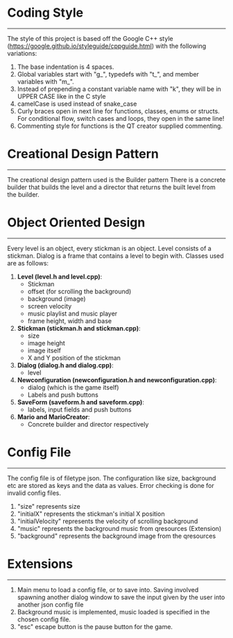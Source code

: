 # Coding Style
---

The style of this project is based off the Google C++ style (https://google.github.io/styleguide/cppguide.html) with the following variations:

1. The base indentation is 4 spaces.
2. Global variables start with "g_", typedefs with "t_", and member variables with "m_".
3. Instead of prepending a constant variable name with "k", they will be in UPPER CASE like in the C style
4. camelCase is used instead of snake_case
5. Curly braces open in next line for functions, classes, enums or structs. For conditional flow, switch cases and loops, they open in the same line!
6. Commenting style for functions is the QT creator supplied commenting.

# Creational Design Pattern
---

The creational design pattern used is the Builder pattern
There is a concrete builder that builds the level and a director that returns the built level from the builder.

# Object Oriented Design
---

Every level is an object, every stickman is an object. Level consists of a stickman. Dialog is a frame that contains a level to begin with.
Classes used are as follows:
1. __Level (level.h and level.cpp)__:
    * Stickman
    * offset (for scrolling the background)
    * background (image)
    * screen velocity
    * music playlist and music player
    * frame height, width and base
2. __Stickman (stickman.h and stickman.cpp)__:
    * size
    * image height
    * image itself
    * X and Y position of the stickman
3. __Dialog (dialog.h and dialog.cpp)__:
    * level
4. __Newconfiguration (newconfiguration.h and newconfiguration.cpp)__:
    * dialog (which is the game itself)
    * Labels and push buttons
5. __SaveForm (saveform.h and saveform.cpp)__:
    * labels, input fields and push buttons
6. __Mario and MarioCreator__:
    * Concrete builder and director respectively

# Config File
---

The config file is of filetype json. The configuration like size, background etc are stored as keys and the data as values.
Error checking is done for invalid config files.

1. "size" represents size
2. "initialX" represents the stickman's initial X position
3. "initialVelocity" represents the velocity of scrolling background
4. "music" represents the background music from qresources (Extension)
5. "background" represents the background image from the qresources

# Extensions
---

1. Main menu to load a config file, or to save into. Saving involved spawning another dialog window to save the input given by the user into another json config file
2. Background music is implemented, music loaded is specified in the chosen config file.
3. "esc" escape button is the pause button for the game.
